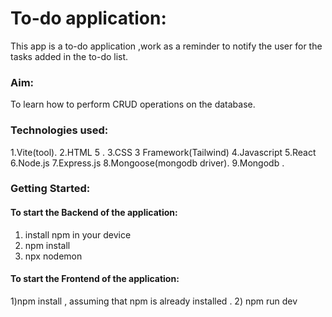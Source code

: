 # To-do application:
This app is a to-do application ,work as a reminder to notify the user for the tasks added in the to-do list.

### Aim:
To learn how to perform CRUD operations on the database.

### Technologies used:
1.Vite(tool).
2.HTML 5 .
3.CSS 3 Framework(Tailwind)
4.Javascript
5.React
6.Node.js
7.Express.js
8.Mongoose(mongodb driver).
9.Mongodb .

### Getting Started:
#### To start the Backend of the application:
1) install npm in your device
2) npm install
3) npx nodemon
#### To start the Frontend of the application:
1)npm install , assuming that npm is already installed .
2) npm run dev 
